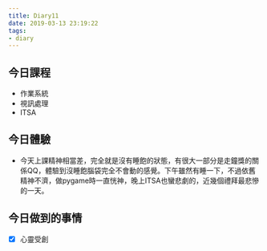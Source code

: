 ```yaml
---
title: Diary11
date: 2019-03-13 23:19:22
tags: 
- diary
---
```



## 今日課程

* 作業系統
* 視訊處理
* ITSA

## 今日體驗

* 今天上課精神相當差，完全就是沒有睡飽的狀態，有很大一部分是走鐘獎的關係QQ，體驗到沒睡飽腦袋完全不會動的感覺。下午雖然有睡一下，不過依舊精神不濟，做pygame時一直恍神，晚上ITSA也蠻悲劇的，近幾個禮拜最悲慘的一天。

## 今日做到的事情

* [x] 心靈受創

